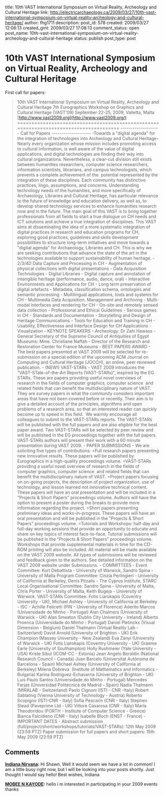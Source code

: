 title: 10th VAST International Symposium on Virtual Reality, Archeology and Cultural Heritage 
link: http://electricarchaeology.ca/2009/03/27/10th-vast-international-symposium-on-virtual-reality-archeology-and-cultural-heritage/
author: fhg1711
description: 
post_id: 578
created: 2009/03/27 12:08:13
created_gmt: 2009/03/27 17:08:13
comment_status: open
post_name: 10th-vast-international-symposium-on-virtual-reality-archeology-and-cultural-heritage
status: publish
post_type: post

# 10th VAST International Symposium on Virtual Reality, Archeology and Cultural Heritage 

First call for papers: 

> 10th VAST International Symposium on Virtual Reality, Archeology and Cultural Heritage 7th Eurographics Workshop on Graphics and Cultural Heritage (VAST'09) September 22-25, 2009, Valletta, Malta [http://www.vast2009.org](http://www.vast2009.org/) ====================================================================================== \-------------------- Call for Papers \-------------------- -Towards a "digital agenda" for the integration of technologies into Archeology and Cultural Heritage- Nearly every organization whose mission includes promoting access to cultural information, is well aware of the value of digital applications, and digital technologies are finding their way into cultural organizations. Nevertheless, a clear-cut division still exists between humanities researchers, computer science researchers, information scientists, librarians, and campus technologists, which prevents a complete achievement of the  potential represented by the integration of these disciplines. Each community has distinctive practices, lingo, assumptions, and concerns. Understanding technology needs of the humanities, and more specifically of Archaeology, Libraries and Cultural Heritage, has particular relevance to the future of knowledge and education delivery, as well as, to develop shared technology services to enhance humanities research now and in the future. The main goal of this VAST is to bring together professionals from all fields to start a true dialogue on CH needs and ICT solutions and achieve a true integration of disciplines. This VAST aims at disseminating the idea of a more systematic integration of digital practices in research and education programs for CH, exploring good practices, guidelines and skills development possibilities to structure long-term initiatives and move towards a "digital agenda" for Archaeology, Libraries and CH. This is why we are seeking contributions that advance the state of the art in the technologies available to support sustainability of human heritage. \- 2/3/4D Data Capture and Processing in CH \- Augmentation of physical collections with digital presentations \- Data Acquisition Technologies \- Digital Libraries \- Digital capture and annotation of intangible heritage (performance, audio, dance, oral) \- Interactive Environments and Applications for CH \- Long term preservation of digital artefacts \- Metadata, classification schema, ontologies and semantic processing \- Multilingual applications, tools and systems for CH \- Multimedia Data Acquisition, Management and Archiving \- Multi-modal interfaces and rendering for CH \- On-site and remotely sensed data collection \- Professional and Ethical Guidelines \- Serious games in CH \- Standards and Documentation \- Storytelling and Design of Heritage Communications \- Tools for Education and Training in CH \- Usability, Effectiveness and Interface Design for CH Applications \- Visualization \- KEYNOTE SPEAKERS - Archeology: Dr Zahi Hawass - General Secretary of the Supreme Council of Antiquities of Egypt Museums: Mme. Christiane Naffah - Director of the Research and Restoration Center for France Museums \- BEST PAPERS AWARD - The best papers presented at VAST 2009 will be selected for re-submission on a special edition of the upcoming ACM Journal on Computing and Cultural Heritage (JOCCH), an online, peer reviewed publication. \- (NEW!) VAST-STARs - VAST 2009 introduces the "VAST-STate-of-the-Art Reports (VAST-STARs)", inspired by the EG STARs. These are papers providing useful novel overviews of research in the fields of computer graphics, computer science  and related fields that can benefit the multidisciplinary nature of VAST. They are survey papers in what the community considers important areas that have not been covered before or recently. Their aim is to give a detailed account of the principles, algorithms and open problems of a research area, so that an interested reader can quickly become up to speed in this field.  We warmly encourage all colleagues to submit to the VAST-STARs reports. The VAST-STARs will be published with the full papers and are also eligible for the best paper award. Two VAST-STARs will be selected by peer review and will be published in the EG proceedings together with the full papers.  VAST-STARs authors will present their work with a 60 minute presentation during VAST 2009. \- PAPER SUBMISSIONS - We are soliciting five types of contributions: =Full research papers presenting new innovative results. These papers will be published by Eurographics in a high-quality proceedings volume. =VAST-STARs providing a useful novel overview of research in the fields of computer graphics, computer science  and related fields that can benefit the multidisciplinary nature of VAST. =Project papers focusing on on-going projects, the description of project organization, use of technology, and lesson learned not innovative technical content. These papers will have an oral presentation and will be included in a "Projects & Short Papers" proceedings volume. Authors will have the option to present a poster during the breaks to provide more information regarding the project. =Short papers presenting preliminary ideas and works-in-progress. These papers will have an oral presentation and will be published in the "Projects & Short Papers" proceedings volume. =Tutorials and Workshops: half-day and full-day working sessions that provide an opportunity to educate and share on key topics of interest face-to-face. Tutorial submissions will be published in the "Projects & Short Papers" proceedings volume. Workshops that provide supplemental materials in time for the CD-ROM printing will also be included. All material will be made available on the VAST 2009 website. All types of submissions will be reviewed and feedback given to the authors. See detailed information on the VAST 2009 website under Submissions. \- COMMITTEES - Event Committee: Kurt Debattista - University of Warwick, Sandro Spina - University of Malta Program Committee: Cinzia Perlingieri - University of California at Berkeley, Denis Pitzalis - The Cyprus Institute, STARC Local Organisational Committee: Sandro Spina - University of Malta, Chris Porter - University of Malta, Keith Bugeja - University of Warwick. VAST-STARs Committee: Fotis Liarokapis (Coventry University - UK), Michael Ashley - University of California at Berkeley \- ISC - Achille Felicetti (PIN - University of Florence) Aderito Marcos (Universidade do Minho - Portugal) Alan Chalmers (University of Warwick - UK) Alan Smeaton (Dublin City University - Ireland) Alberto Proenca (Universidade do Minho - Portugal) Daniel Pletinckx (Visual Dimension - Belgium) Daniel Thalmann (Virtual Reality Lab - Switzerland) David Arnold (University of Brighton - UK) Erik Champion (Massey University - New Zealand) Eva Zányi (University of Warwick - UK) Fotis Liarokapis (Coventry University - UK) Graeme Earle (University of Southampton) Holly Rushmeier (Yale University - USA) Kriste Sibul (ICOM-CC - Estonia) Jean Angelo Beraldin (National Research Council - Canada) Juan Barcelo (Universitat Autònoma de Barcelona - Spain) Michael Ashley (University of California at Berkeley) Milena Dobreva  (Institute of Mathematics and Informatics - Bulgaria) Karina Rodriguez-Echavarria (University of Brighton - UK) Luis Paulo Santos (Universidade do Minho - Portugal) Mercedes Farjas (Universidad Politécnica de Madrid - Spain) Nadia Thalmann (MIRALAB - Switzerland) Paolo Cignoni (ISTI - CNR -Italy) Robert Sablatnig (Vienna University of Technology - Austria) Roberto Scopigno (ISTI-CNR - Italy) Sofia Pescarin (CNR - Italy) Stephen Stead (Paveprime Ltd - UK) Vittore Casarosa (CNR - Italy) Maria Theodoridou (FORTH - Institute of Computer Science - Greece) Bianca Falcidieno (CNR - Italy) Isabelle Bloch (ENST - France) \- IMPORTANT DATES - Abstract submission (full/project/short/workshops/tutorials/VAST-STARs): 12th May 2009 (23:59 PTZ) Paper submission for full papers and short papers: 15th May 2009 (23:59 PTZ)

## Comments

**[Indiana Nirvana](#1957 "2009-04-03 03:08:33"):** Hi Shawn, Well it would seem we have a lot in common! I am a little busy right now, but I will be looking into your posts shortly. Just thought I would say hello! Best wishes, Indiana

**[MOBEE N KAYODE](#2048 "2009-05-22 13:27:18"):** hello i m interested in participating in your 2009 events thanks

